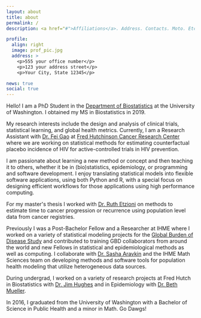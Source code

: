```yaml
---
layout: about
title: about
permalink: /
description: <a href="#">Affiliations</a>. Address. Contacts. Moto. Etc.

profile:
  align: right
  image: prof_pic.jpg
  address: >
    <p>555 your office number</p>
    <p>123 your address street</p>
    <p>Your City, State 12345</p>

news: true
social: true
---
```


Hello! I am a PhD Student in the [Department of Biostatistics](https://www.biostat.washington.edu) at the University of Washington. I obtained my MS in Biostatistics in 2019.

My research interests include the design and analysis of clinical trials, statistical learning, and global health metrics. Currently, I am a Research Assistant with [Dr. Fei Gao](https://www.fredhutch.org/en/faculty-lab-directory/gao-fei.html) at [Fred Hutchinson Cancer Research Center](http://www.fhcrc.org) where we are working on statistical methods for estimating counterfactual placebo incidence of HIV for active-controlled trials in HIV prevention.

I am passionate about learning a new method or concept and then teaching it to others, whether it be in (bio)statistics, epidemiology, or programming and software development. I enjoy translating statistical models into flexible software applications, using both Python and R, with a special focus on designing efficient workflows for those applications using high performance computing.

For my master's thesis I worked with [Dr. Ruth Etzioni](https://www.fredhutch.org/en/faculty-lab-directory/etzioni-ruth.html) on methods to estimate time to cancer progression or recurrence using population level data from cancer registries.

Previously I was a Post-Bachelor Fellow and a Researcher at IHME where I worked on a variety of statistical modeling projects for the [Global Burden of Disease Study](http://www.healthdata.org/gbd) and contributed to training GBD collaborators from around the world and new Fellows in statistical and epidemiological methods as well as computing. I collaborate with [Dr. Sasha Aravkin](https://uw-amo.github.io/saravkin/) and the IHME Math Sciences team on developing methods and software tools for population health modeling that utilize heterogeneous data sources.

During undergrad, I worked on a variety of research projects at Fred Hutch in Biostatistics with [Dr. Jim Hughes](https://www.biostat.washington.edu/people/james-hughes) and in Epidemiology with [Dr. Beth Mueller](https://www.fredhutch.org/en/faculty-lab-directory/mueller-beth.html).

In 2016, I graduated from the University of Washington with a Bachelor of Science in Public Health and a minor in Math. Go Dawgs!